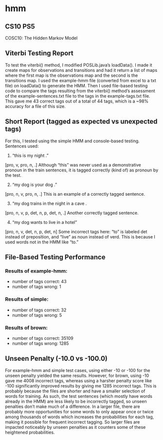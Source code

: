# hmm

## CS10 PS5

COSC10: The Hidden Markov Model

## Viterbi Testing Report

To test the viterbi() method, I modified POSLib.java’s loadData(). I made it create maps for observations and transitions and had it return a list of maps where the first map is the observations map and the second is the transitions map. I used the example-hmm file (converted from excel to a txt file) on loadData() to generate the HMM. Then I used file-based testing code to compare the tags resulting from the viterbi() method’s assessment of the example-sentences.txt file to the tags in the example-tags.txt file. This gave me 43 correct tags out of a total of 44 tags, which is a ~98% accuracy for a file of this size.  

## Short Report (tagged as expected vs unexpected tags)

For this, I tested using the simple HMM and console-based testing. 
Sentences used: 

1.	“this is my night .”

[pro, v, pro, n, .]
Although “this” was never used as a demonstrative pronoun in the train sentences, it is tagged correctly (kind of) as pronoun by the test.

2.	“my dog is your dog .”

[pro, n, v, pro, n, .]
This is an example of a correctly tagged sentence.

3.	“my dog trains in the night in a cave .

[pro, n, v, p, det, n, p, det, n, .]
Another correctly tagged sentence.

4.	“my dog wants to live in a hotel”

[pro, n, v, det, n, p, det, n]
Some incorrect tags here: “to” is labeled det instead of preposition, and “live” as noun instead of verd. This is because I used words not in the HMM like “to.”

## File-Based Testing Performance

### Results of example-hmm:

* number of tags correct: 43 
* number of tags wrong: 1 

### Results of simple: 

* number of tags correct: 32 
* number of tags wrong: 5 

### Results of brown:

* number of tags correct: 35109 
* number of tags wrong: 1285 

## Unseen Penalty (-10.0 vs -100.0) 

For example-hmm and simple test cases, using either -10 or -100 for the unseen penalty yielded the same results. However, for brown, using -10 gave me 4008 incorrect tags, whereas using a harsher penalty score like -100 significantly improved results by giving me 1285 incorrect tags. This is probably because the files are shorter and have a smaller selection of words for training. As such, the test sentences (which mostly have words already in the HMM) are less likely to be incorrectly tagged, so unseen penalties don’t make much of a difference. 
In a larger file, there are probably more opportunities for some words to only appear once or twice among thousands of words which increases the probabilities for each tag, making it possible for frequent incorrect tagging. So larger files are impacted noticeably by unseen penalties as it counters some of these heightened probabilities. 
